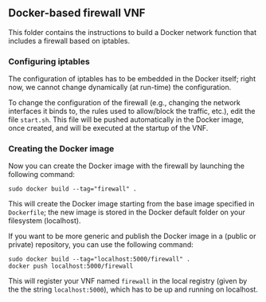 ## Docker-based firewall VNF

This folder contains the instructions to build a Docker network function that includes a firewall based on iptables.

### Configuring iptables

The configuration of iptables has to be embedded in the Docker itself; right now, we cannot change dynamically (at run-time) the configuration.

To change the configuration of the firewall (e.g., changing the network interfaces it binds to, the rules used to allow/block the traffic, etc.), edit the file `start.sh`.
This file will be pushed automatically in the Docker image, once created, and will be executed at the startup of the VNF.

### Creating the Docker image

Now you can create the Docker image with the firewall by launching the following command:

    sudo docker build --tag="firewall" .

This will create the Docker image starting from the base image specified in `Dockerfile`; the new image is stored in the Docker default folder on your filesystem (localhost).

If you want to be more generic and publish the Docker image in a (public or private) repository, you can use the following command:

    sudo docker build --tag="localhost:5000/firewall" .
    docker push localhost:5000/firewall

This will register your VNF named `firewall` in the local registry (given by the the string `localhost:5000`), which has to be up and running on localhost.


